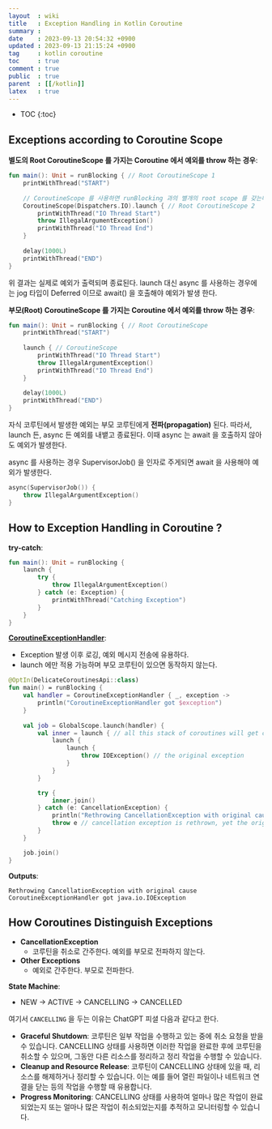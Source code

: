 ```yaml
---
layout  : wiki
title   : Exception Handling in Kotlin Coroutine
summary : 
date    : 2023-09-13 20:54:32 +0900
updated : 2023-09-13 21:15:24 +0900
tag     : kotlin coroutine
toc     : true
comment : true
public  : true
parent  : [[/kotlin]]
latex   : true
---
```

* TOC
{:toc}

## Exceptions according to Coroutine Scope

__별도의 Root CoroutineScope 를 가지는 Coroutine 에서 예외를 throw 하는 경우__:

```kotlin
fun main(): Unit = runBlocking { // Root CoroutineScope 1
    printWithThread("START")
    
    // CoroutineScope 를 사용하면 runBlocking 과의 별개의 root scope 를 갖는다.
    CoroutineScope(Dispatchers.IO).launch { // Root CoroutineScope 2
        printWithThread("IO Thread Start")
        throw IllegalArgumentException()
        printWithThread("IO Thread End")
    }
    
    delay(1000L)
    printWithThread("END")
}
```

위 결과는 실제로 예외가 출력되며 종료된다. launch 대신 async 를 사용하는 경우에는 jog 타입이 Deferred 이므로 await() 을 호출해야 예외가 발생 한다.

__부모(Root) CoroutineScope 를 가지는 Coroutine 에서 예외를 throw 하는 경우__:

```kotlin
fun main(): Unit = runBlocking { // Root CoroutineScope
    printWithThread("START")
    
    launch { // CoroutineScope
        printWithThread("IO Thread Start")
        throw IllegalArgumentException()
        printWithThread("IO Thread End")
    }
    
    delay(1000L)
    printWithThread("END")
}
```

자식 코루틴에서 발생한 예외는 부모 코루틴에게 __전파(propagation)__ 된다. 따라서, launch 든, async 든 예외를 내뱉고 종료된다. 이때 async 는 await 을 호출하지 않아도 예외가 발생한다.

async 를 사용하는 경우 SupervisorJob() 을 인자로 주게되면 await 을 사용해야 예외가 발생한다.

```kotlin
async(SupervisorJob()) {
    throw IllegalArgumentException()
}
```

## How to Exception Handling in Coroutine ?

__try-catch__:

```kotlin
fun main(): Unit = runBlocking {
    launch {
        try {
            throw IllegalArgumentException()
        } catch (e: Exception) {
            printWithThread("Catching Exception")
        }
    }
}
```

__[CoroutineExceptionHandler](https://github.com/Kotlin/kotlinx.coroutines/blob/master/kotlinx-coroutines-core/jvm/test/guide/example-exceptions-06.kt)__:
- Exception 발생 이후 로깅, 예외 메시지 전송에 유용하다.
- launch 에만 적용 가능하며 부모 코루틴이 있으면 동작하지 않는다.

```kotlin
@OptIn(DelicateCoroutinesApi::class)
fun main() = runBlocking {
    val handler = CoroutineExceptionHandler { _, exception ->
        println("CoroutineExceptionHandler got $exception")
    }
    
    val job = GlobalScope.launch(handler) {
        val inner = launch { // all this stack of coroutines will get cancelled
            launch {
                launch {
                    throw IOException() // the original exception
                }
            }
        }

        try {
            inner.join()
        } catch (e: CancellationException) {
            println("Rethrowing CancellationException with original cause")
            throw e // cancellation exception is rethrown, yet the original IOException gets to the handler
        }
    }

    job.join()
}
```

__Outputs__:

```
Rethrowing CancellationException with original cause
CoroutineExceptionHandler got java.io.IOException
```

## How Coroutines Distinguish Exceptions

- __CancellationException__
  - 코루틴을 취소로 간주한다. 예외를 부모로 전파하지 않는다. 
- __Other Exceptions__
  - 예외로 간주한다. 부모로 전파한다.

__State Machine__:
- NEW -> ACTIVE -> CANCELLING -> CANCELLED

여기서 `CANCELLING` 을 두는 이유는 ChatGPT 피셜 다음과 같다고 한다. 

- __Graceful Shutdown__: 코루틴은 일부 작업을 수행하고 있는 중에 취소 요청을 받을 수 있습니다. CANCELLING 상태를 사용하면 이러한 작업을 완료한 후에 코루틴을 취소할 수 있으며, 그동안 다른 리소스를 정리하고 정리 작업을 수행할 수 있습니다.
- __Cleanup and Resource Release__: 코루틴이 CANCELLING 상태에 있을 때, 리소스를 해제하거나 정리할 수 있습니다. 이는 예를 들어 열린 파일이나 네트워크 연결을 닫는 등의 작업을 수행할 때 유용합니다.
- __Progress Monitoring__: CANCELLING 상태를 사용하여 얼마나 많은 작업이 완료되었는지 또는 얼마나 많은 작업이 취소되었는지를 추적하고 모니터링할 수 있습니다.